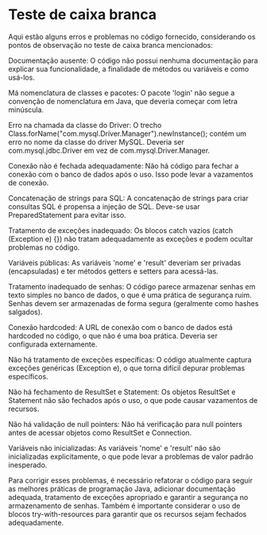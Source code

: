 # Teste de caixa branca

Aqui estão alguns erros e problemas no código fornecido, considerando os pontos de observação no teste de caixa branca mencionados:

Documentação ausente: O código não possui nenhuma documentação para explicar sua funcionalidade, a finalidade de métodos ou variáveis e como usá-los.

Má nomenclatura de classes e pacotes: O pacote 'login' não segue a convenção de nomenclatura em Java, que deveria começar com letra minúscula.

Erro na chamada da classe do Driver: O trecho Class.forName("com.mysql.Driver.Manager").newInstance(); contém um erro no nome da classe do driver MySQL. 
Deveria ser com.mysql.jdbc.Driver em vez de com.mysql.Driver.Manager.

Conexão não é fechada adequadamente: Não há código para fechar a conexão com o banco de dados após o uso. Isso pode levar a vazamentos de conexão.

Concatenação de strings para SQL: A concatenação de strings para criar consultas SQL é propensa a injeção de SQL. Deve-se usar PreparedStatement para evitar isso.

Tratamento de exceções inadequado: Os blocos catch vazios (catch (Exception e) {}) não tratam adequadamente as exceções e podem ocultar problemas no código.

Variáveis públicas: As variáveis 'nome' e 'result' deveriam ser privadas (encapsuladas) e ter métodos getters e setters para acessá-las.

Tratamento inadequado de senhas: O código parece armazenar senhas em texto simples no banco de dados, o que é uma prática de segurança ruim. 
Senhas devem ser armazenadas de forma segura (geralmente como hashes salgados).

Conexão hardcoded: A URL de conexão com o banco de dados está hardcoded no código, o que não é uma boa prática. Deveria ser configurada externamente.

Não há tratamento de exceções específicas: O código atualmente captura exceções genéricas (Exception e), o que torna difícil depurar problemas específicos.

Não há fechamento de ResultSet e Statement: Os objetos ResultSet e Statement não são fechados após o uso, o que pode causar vazamentos de recursos.

Não há validação de null pointers: Não há verificação para null pointers antes de acessar objetos como ResultSet e Connection.

Variáveis não inicializadas: As variáveis 'nome' e 'result' não são inicializadas explicitamente, o que pode levar a problemas de valor padrão inesperado.

Para corrigir esses problemas, é necessário refatorar o código para seguir as melhores práticas de programação Java, adicionar documentação adequada, 
tratamento de exceções apropriado e garantir a segurança no armazenamento de senhas. 
Também é importante considerar o uso de blocos try-with-resources para garantir que os recursos sejam fechados adequadamente.
